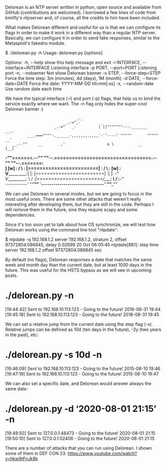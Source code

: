 Delorean is an NTP server written in python, open source and available from GitHub (contributions are welcomed). I borrowed a few lines of code from kimifly's ntpserver and, of course, all the credits to him have been included.

What makes Delorean different and useful for us is that we can configure its flags in order to make it work in a different way than a regular NTP server. Basically, we can configure it in order to send fake responses, similar to the Metasploit's fakedns module.

$ ./delorean.py -h
Usage: delorean.py [options]

Options:
-h, --help show this help message and exit
-i INTERFACE, --interface=INTERFACE Listening interface
-p PORT, --port=PORT Listening port
-n, --nobanner Not show Delorean banner
-s STEP, --force-step=STEP Force the time step: 3m (minutes), 4d (days), 1M (month)
-d DATE, --force-date=DATE Force the date: YYYY-MM-DD hh:mm[:ss]
-x, --random-date Use random date each time

We have the typical interface (-i) and port (-p) flags, that help us to bind the service exactly where we want. The -n flag only hides the super-cool Delorean banner :)

                                    _._                                          
                               _.-="_-         _                                 
                          _.-="   _-          | ||"""""""---._______     __..    
              ___.===""""-.______-,,,,,,,,,,,,`-''----" """""       """""  __'   
       __.--""     __        ,'                   o \           __        [__|   
  __-""=======.--""  ""--.=================================.--""  ""--.=======:  
 ]       [w] : /        \ : |========================|    : /        \ :  [w] :  
 V___________:|          |: |========================|    :|          |:   _-"   
  V__________: \        / :_|=======================/_____: \        / :__-"     
  -----------'  ""____""  `-------------------------------'  ""____""  

We can use Delorean in several modes, but we are going to focus in the most useful ones. There are some other attacks that weren't really interesting after developing them, but they are still in the code. Perhaps I will remove them in the future, sine they require scapy and some dependencies.

Since it's too soon yet to talk about how OS synchronize, we will test how Delorean works using the command line tool "ntpdate":

$ ntpdate -q 192.168.1.2
server 192.168.1.2, stratum 2, offset 97372804.086845, delay 0.02699
20 Oct 06:05:45 ntpdate[881]: step time server 192.168.1.2 offset 97372804.086845 sec

By default (no flags), Delorean responses a date that matches the same week and month day than the current date, but at least 1000 days in the future. This was useful for the HSTS bypass as we will see in upcoming posts.

# ./delorean.py -n 
[19:44:42] Sent to 192.168.10.113:123 - Going to the future! 2018-08-31 19:44 
[19:45:18] Sent to 192.168.10.113:123 - Going to the future! 2018-08-31 19:45

We can set a relative jump from the current date using the step flag (-s). Relative jumps can be defined as 10d (ten days in the future), -2y (two years in the past), etc:

# ./delorean.py -s 10d -n 
[19:46:09] Sent to 192.168.10.113:123 - Going to the future! 2015-08-10 19:46 
[19:47:19] Sent to 192.168.10.113:123 - Going to the future! 2015-08-10 19:47

We can also set a specific date, and Delorean would answer always the same date:

# ./delorean.py -d ‘2020-08-01 21:15’ -n 
[19:49:50] Sent to 127.0.0.1:48473 - Going to the future! 2020-08-01 21:15 
[19:50:10] Sent to 127.0.0.1:52406 - Going to the future! 2020-08-01 21:15

There are a number of attacks that you can run using Delorean. I shown some of them in DEF CON 23: https://www.youtube.com/watch?v=hkw9tFnJk8k
